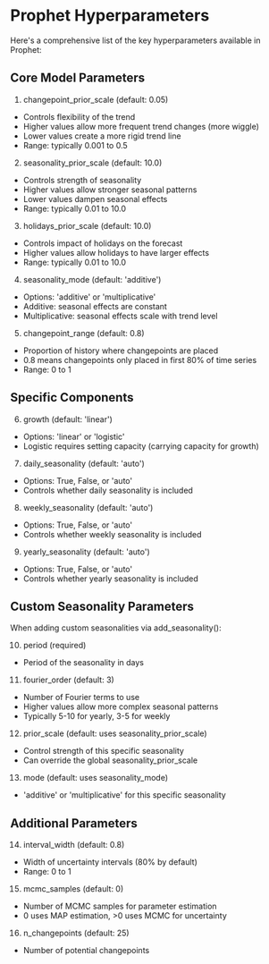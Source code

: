 # Prophet Hyperparameters

Here's a comprehensive list of the key hyperparameters available in Prophet:

## Core Model Parameters
1. changepoint_prior_scale (default: 0.05)
  - Controls flexibility of the trend
  - Higher values allow more frequent trend changes (more wiggle)
  - Lower values create a more rigid trend line
  - Range: typically 0.001 to 0.5
2. seasonality_prior_scale (default: 10.0)
  - Controls strength of seasonality
  - Higher values allow stronger seasonal patterns
  - Lower values dampen seasonal effects
  - Range: typically 0.01 to 10.0
3. holidays_prior_scale (default: 10.0)
  - Controls impact of holidays on the forecast
  - Higher values allow holidays to have larger effects
  - Range: typically 0.01 to 10.0
4. seasonality_mode (default: 'additive')
  - Options: 'additive' or 'multiplicative'
  - Additive: seasonal effects are constant
  - Multiplicative: seasonal effects scale with trend level
5. changepoint_range (default: 0.8)
  - Proportion of history where changepoints are placed
  - 0.8 means changepoints only placed in first 80% of time series
  - Range: 0 to 1

## Specific Components

6. growth (default: 'linear')
  - Options: 'linear' or 'logistic'
  - Logistic requires setting capacity (carrying capacity for growth)
7. daily_seasonality (default: 'auto')
  - Options: True, False, or 'auto'
  - Controls whether daily seasonality is included
8. weekly_seasonality (default: 'auto')
  - Options: True, False, or 'auto'
  - Controls whether weekly seasonality is included
9. yearly_seasonality (default: 'auto')
  - Options: True, False, or 'auto'
  - Controls whether yearly seasonality is included

## Custom Seasonality Parameters

When adding custom seasonalities via add_seasonality():

10. period (required)
  - Period of the seasonality in days
11. fourier_order (default: 3)
  - Number of Fourier terms to use
  - Higher values allow more complex seasonal patterns
  - Typically 5-10 for yearly, 3-5 for weekly
12. prior_scale (default: uses seasonality_prior_scale)
  - Control strength of this specific seasonality
  - Can override the global seasonality_prior_scale
13. mode (default: uses seasonality_mode)
  - 'additive' or 'multiplicative' for this specific seasonality

## Additional Parameters

14. interval_width (default: 0.8)
  - Width of uncertainty intervals (80% by default)
  - Range: 0 to 1
15. mcmc_samples (default: 0)
  - Number of MCMC samples for parameter estimation
  - 0 uses MAP estimation, >0 uses MCMC for uncertainty
16. n_changepoints (default: 25)
  - Number of potential changepoints
